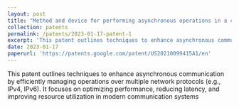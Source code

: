 ```yaml
---
layout: post
title: "Method and device for performing asynchronous operations in a communication system"
collection: patents
permalink: /patents/2023-01-17-patent-1
excerpt: 'This patent outlines techniques to enhance asynchronous communication by efficiently managing operations over multiple network protocols (e.g., IPv4, IPv6). It focuses on optimizing performance, reducing latency, and improving resource utilization in modern communication systems'
date: 2023-01-17
paperurl: 'https://patents.google.com/patent/US20210099415A1/en'
---
```


This patent outlines techniques to enhance asynchronous communication by efficiently managing operations over multiple network protocols (e.g., IPv4, IPv6). It focuses on optimizing performance, reducing latency, and improving resource utilization in modern communication systems
